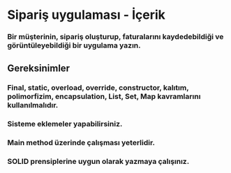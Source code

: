 
# Sipariş uygulaması - İçerik

### Bir müşterinin, sipariş oluşturup, faturalarını kaydedebildiği ve görüntüleyebildiği bir uygulama yazın. 

## Gereksinimler

### Final, static, overload, override, constructor, kalıtım, polimorfizim, encapsulation, List, Set, Map kavramlarını kullanılmalıdır. 
### Sisteme eklemeler yapabilirsiniz.
### Main method üzerinde çalışması yeterlidir. 
### SOLID prensiplerine uygun olarak yazmaya çalışınız. 
